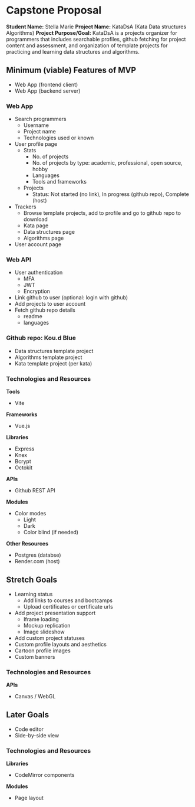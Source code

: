 # Capstone Proposal

**Student Name:** Stella Marie
**Project Name:** KataDsA (Kata Data structures Algorithms)
**Project Purpose/Goal:** KataDsA is a projects organizer for programmers that includes searchable profiles, github fetching for project content and assessment, and organization of template projects for practicing and learning data structures and algorithms.

## Minimum (viable) Features of MVP
- Web App (frontend client)
- Web App (backend server)

### Web App
- Search programmers
  - Username
  - Project name
  - Technologies used or known
- User profile page
  - Stats
    - No. of projects
    - No. of projects by type: academic, professional, open source, hobby
    - Languages
    - Tools and frameworks
  - Projects
    - Status: Not started (no link), In progress (github repo), Complete (host)
- Trackers
  - Browse template projects, add to profile and go to github repo to download
  - Kata page
  - Data structures page
  - Algorithms page
- User account page

### Web API
- User authentication
  - MFA
  - JWT
  - Encryption
- Link github to user (optional: login with github)
- Add projects to user account
- Fetch github repo details
  - readme
  - languages

### Github repo: Kou.d Blue
- Data structures template project
- Algorithms template project
- Kata template project (per kata)

### Technologies and Resources

**Tools**
- Vite

**Frameworks**
- Vue.js

**Libraries**
- Express
- Knex
- Bcrypt
- Octokit

**APIs**
- Github REST API

**Modules**
- Color modes
  - Light
  - Dark
  - Color blind (if needed)

**Other Resources**
- Postgres (databse)
- Render.com (host)

## Stretch Goals
- Learning status
  - Add links to courses and bootcamps
  - Upload certificates or certificate urls
- Add project presentation support
  - Iframe loading
  - Mockup replication
  - Image slideshow
- Add custom project statuses
- Custom profile layouts and aesthetics
- Cartoon profile images
- Custom banners

### Technologies and Resources

**APIs**
- Canvas / WebGL

## Later Goals
- Code editor
- Side-by-side view

### Technologies and Resources

**Libraries**
- CodeMirror components

**Modules**
- Page layout